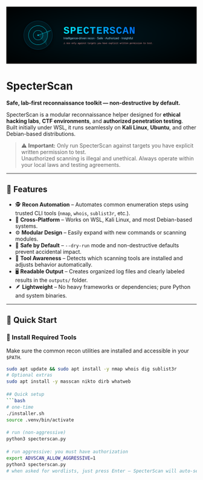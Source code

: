 ![SpecterScan Banner](./banner.svg)

# SpecterScan

**Safe, lab-first reconnaissance toolkit — non-destructive by default.**

SpecterScan is a modular reconnaissance helper designed for **ethical hacking labs**, **CTF environments**, and **authorized penetration testing**.  
Built initially under WSL, it runs seamlessly on **Kali Linux**, **Ubuntu**, and other Debian-based distributions.

> ⚠️ **Important:** Only run SpecterScan against targets you have explicit written permission to test.  
> Unauthorized scanning is illegal and unethical. Always operate within your local laws and testing agreements.

---

## 🧠 Features

- 🕵️ **Recon Automation** – Automates common enumeration steps using trusted CLI tools (`nmap`, `whois`, `sublist3r`, etc.).
- 🧩 **Cross-Platform** – Works on WSL, Kali Linux, and most Debian-based systems.
- ⚙️ **Modular Design** – Easily expand with new commands or scanning modules.
- 🧱 **Safe by Default** – `--dry-run` mode and non-destructive defaults prevent accidental impact.
- 🧰 **Tool Awareness** – Detects which scanning tools are installed and adjusts behavior automatically.
- 🖥️ **Readable Output** – Creates organized log files and clearly labeled results in the `outputs/` folder.
- 🪶 **Lightweight** – No heavy frameworks or dependencies; pure Python and system binaries.

---

## 🚀 Quick Start

### 🔧 Install Required Tools
Make sure the common recon utilities are installed and accessible in your `$PATH`.

```bash 
sudo apt update && sudo apt install -y nmap whois dig sublist3r
# Optional extras
sudo apt install -y masscan nikto dirb whatweb

## Quick setup
```bash
# one-time
./installer.sh
source .venv/bin/activate

# run (non-aggressive)
python3 specterscan.py

# run aggressive: you must have authorization
export ADVSCAN_ALLOW_AGGRESSIVE=1
python3 specterscan.py
# when asked for wordlists, just press Enter — SpecterScan will auto-select from ./wordlists

